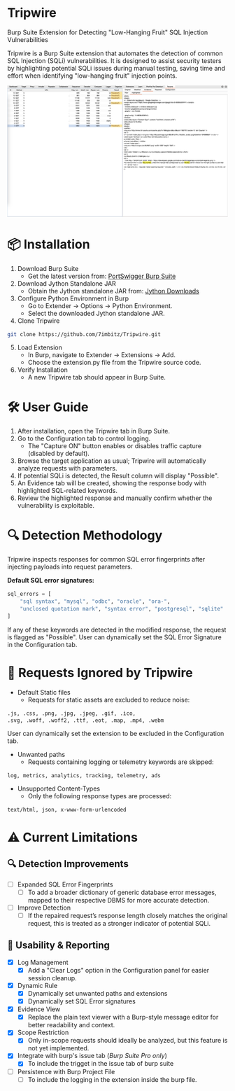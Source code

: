 # Tripwire

Burp Suite Extension for Detecting "Low-Hanging Fruit" SQL Injection Vulnerabilities

Tripwire is a Burp Suite extension that automates the detection of common SQL Injection (SQLi) vulnerabilities. It is designed to assist security testers by highlighting potential SQLi issues during manual testing, saving time and effort when identifying "low-hanging fruit" injection points.

![Tripwire Example](Tripwire_Example.png)

# 📦 Installation

1. Download Burp Suite
    - Get the latest version from: [PortSwigger Burp Suite](http://portswigger.net/burp/download.html)
2. Download Jython Standalone JAR
    - Obtain the Jython standalone JAR from: [Jython Downloads](http://www.jython.org/download.html)
3. Configure Python Environment in Burp
    - Go to Extender → Options → Python Environment.
    - Select the downloaded Jython standalone JAR.
4. Clone Tripwire
```bash
git clone https://github.com/7imbitz/Tripwire.git
```
5. Load Extension
    - In Burp, navigate to Extender → Extensions → Add.
    - Choose the extension.py file from the Tripwire source code.
6. Verify Installation
    - A new Tripwire tab should appear in Burp Suite.

# 🛠 User Guide

1. After installation, open the Tripwire tab in Burp Suite.
2. Go to the Configuration tab to control logging.
    - The "Capture ON" button enables or disables traffic capture (disabled by default).
4. Browse the target application as usual; Tripwire will automatically analyze requests with parameters.
5. If potential SQLi is detected, the Result column will display "Possible".
6. An Evidence tab will be created, showing the response body with highlighted SQL-related keywords.
7. Review the highlighted response and manually confirm whether the vulnerability is exploitable.

# 🔍 Detection Methodology

Tripwire inspects responses for common SQL error fingerprints after injecting payloads into request parameters.

**Default SQL error signatures:**
```python
sql_errors = [
    "sql syntax", "mysql", "odbc", "oracle", "ora-",
    "unclosed quotation mark", "syntax error", "postgresql", "sqlite"
]
```

If any of these keywords are detected in the modified response, the request is flagged as "Possible". User can
dynamically set the SQL Error Signature in the Configuration tab.

# 🚫 Requests Ignored by Tripwire

- Default Static files
    - Requests for static assets are excluded to reduce noise:
```arduino
.js, .css, .png, .jpg, .jpeg, .gif, .ico,
.svg, .woff, .woff2, .ttf, .eot, .map, .mp4, .webm
```

User can dynamically set the extension to be excluded in the Configuration tab.

- Unwanted paths
    - Requests containing logging or telemetry keywords are skipped:
```arduino
log, metrics, analytics, tracking, telemetry, ads
```

- Unsupported Content-Types
   - Only the following response types are processed:
```arduino
text/html, json, x-www-form-urlencoded
```

# ⚠ Current Limitations

## 🔍 Detection Improvements
- [ ] Expanded SQL Error Fingerprints
    - [ ] To add a broader dictionary of generic database error messages, mapped to their respective DBMS for more accurate detection.
- [ ] Improve Detection
    - [ ] If the repaired request’s response length closely matches the original request, this is treated as a stronger indicator of potential SQLi.

## 📝 Usability & Reporting
- [X] Log Management
    - [X] Add a "Clear Logs" option in the Configuration panel for easier session cleanup.
- [X] Dynamic Rule
    - [X] Dynamically set unwanted paths and extensions
    - [X] Dynamically set SQL Error signatures
- [X] Evidence View 
    - [X] Replace the plain text viewer with a Burp-style message editor for better readability and context.
- [X] Scope Restriction
    - [X] Only in-scope requests should ideally be analyzed, but this feature is not yet implemented.
- [X] Integrate with burp's issue tab (_Burp Suite Pro only_)
    - [X] To include the trigget in the issue tab of burp suite
- [ ] Persistence with Burp Project File
    - [ ] To include the logging in the extension inside the burp file.
